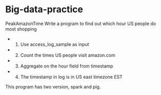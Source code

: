 # Big-data-practice

PeakAmazonTime
Write a program to find out which hour US people do most shopping
 * 1. Use access_log_sample as input
 * 2. Count the times US people visit amazon.com
 * 3. Aggregate on the hour field from timestamp
 * 4. The timestamp in log is in US east timezone EST

This program has two version, spark and pig.
